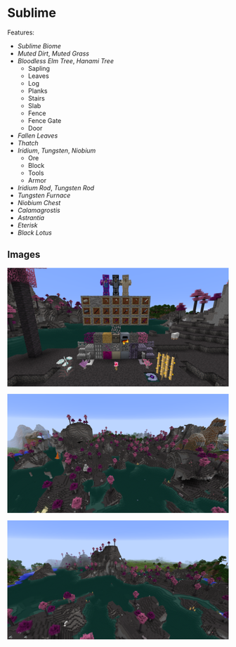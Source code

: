 # Sublime

Features:
* *Sublime Biome*
* *Muted Dirt*, *Muted Grass*
* *Bloodless Elm Tree*, *Hanami Tree*
  * Sapling
  * Leaves
  * Log
  * Planks
  * Stairs
  * Slab
  * Fence
  * Fence Gate
  * Door
* *Fallen Leaves*
* *Thatch*
* *Iridium*, *Tungsten*, *Niobium*
  * Ore
  * Block
  * Tools
  * Armor
* *Iridium Rod*, *Tungsten Rod*
* *Tungsten Furnace*
* *Niobium Chest*
* *Calamagrostis*
* *Astrantia*
* *Eterisk*
* *Black Lotus*

## Images

![Display](screenshots/display.png)

![Biome 1](screenshots/biome1.png)

![Biome 2](screenshots/biome2.png)
